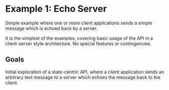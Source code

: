 # Example 1: Echo Server

Simple example where one or more client applications sends a simple message which is echoed back by a server.

It is the simplest of the examples, covering basic usage of the API in a client-server style architecture. No special features or contingencies.

## Goals

Initial exploration of a state-centric API, where a client application sends an arbitrary text message to a server which echoes the message back to the client.







